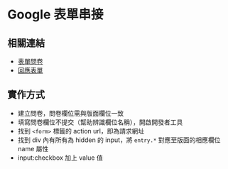 # Google 表單串接

## 相關連結

* [表單問卷](https://forms.gle/xF5HbtV6NZHwsscj6)
* [回應表單](https://docs.google.com/spreadsheets/d/18svFd6su5DzqQbgLWKEjJeC_i4iw4CjBoogfWr6Dvz8/edit?resourcekey#gid=164086538)

## 實作方式

* 建立問卷，問卷欄位需與版面欄位一致
* 填寫問卷欄位不提交（幫助辨識欄位名稱），開啟開發者工具
* 找到 `<form>` 標籤的 action url，即為請求網址
* 找到 div 內有所有為 hidden 的 input，將 `entry.*` 對應至版面的相應欄位 name 屬性
* input:checkbox 加上 value 值